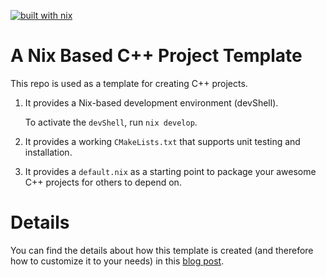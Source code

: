 [![built with nix](https://builtwithnix.org/badge.svg)](https://builtwithnix.org)

# A Nix Based C++ Project Template

This repo is used as a template for creating C++ projects.

1. It provides a Nix-based development environment (devShell).
   
   To activate the `devShell`, run `nix develop`.
2. It provides a working `CMakeLists.txt` that supports unit testing and installation.
3. It provides a `default.nix` as a starting point to package your awesome C++ projects for others to depend on.

# Details

You can find the details about how this template is created (and
therefore how to customize it to your needs) in this [blog
post](https://www.breakds.org/post/nix-based-c++-workflow/).
